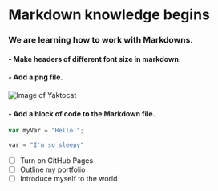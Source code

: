 # Markdown knowledge begins
### We are learning how to work with Markdowns.
#### - Make headers of different font size in markdown.
#### - Add a png file.
![Image of Yaktocat](https://octodex.github.com/images/yaktocat.png)
#### - Add a block of code to the Markdown file.
``` javascript
var myVar = "Hello!";
```
``` python
var = "I'm so sleepy"
```
- [ ] Turn on GitHub Pages
- [ ] Outline my portfolio
- [ ] Introduce myself to the world
